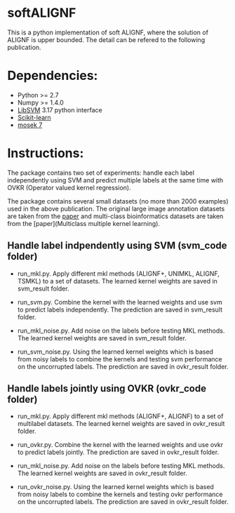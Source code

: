 softALIGNF
==========

This is a python implementation of soft ALIGNF, where the solution of ALIGNF
is upper bounded. The detail can be refered to the following publication.

Dependencies:
=============

- Python >= 2.7
- Numpy >= 1.4.0
- [LibSVM](https://www.csie.ntu.edu.tw/~cjlin/libsvm/oldfiles/) 3.17 python interface
- [Scikit-learn](http://scikit-learn.org/stable/)
- [mosek 7](https://www.mosek.com/resources/downloads)

Instructions:
=============

The package contains two set of experiments: handle each label independently
using SVM and predict multiple labels at the same time with OVKR (Operator 
valued kernel regression).

The package contains several small datasets (no more than 2000 examples) used in
the above publication. The original large image annotation datasets are taken 
from the [paper](http://link.springer.com/article/10.1007/s11263-010-0338-6) and multi-class bioinformatics datasets are taken from the [paper](Multiclass multiple kernel learning).

Handle label indpendently using SVM (svm_code folder)
-----------------------------------------------------

- run_mkl.py. Apply different mkl methods (ALIGNF+, UNIMKL, ALIGNF, TSMKL) to
a set of datasets. The learned kernel weights are saved in svm_result folder.

- run_svm.py. Combine the kernel with the learned weights and use svm to predict
labels independently. The prediction are saved in svm_result folder.

- run_mkl_noise.py. Add noise on the labels before testing MKL methods. The 
learned kernel weights are saved in svm_result folder.

- run_svm_noise.py. Using the learned kernel weights which is based from noisy
labels to combine the kernels and testing svm performance on the uncorrupted labels. 
The prediction are saved in ovkr_result folder.

Handle labels jointly using OVKR (ovkr_code folder)
---------------------------------------------------

- run_mkl.py. Apply different mkl methods (ALIGNF+, ALIGNF) to a set of multilabel
datasets. The learned kernel weights are saved in ovkr_result folder.

- run_ovkr.py. Combine the kernel with the learned weights and use ovkr to predict
labels jointly. The prediction are saved in ovkr_result folder.

- run_mkl_noise.py. Add noise on the labels before testing MKL methods. The 
learned kernel weights are saved in ovkr_result folder.

- run_ovkr_noise.py. Using the learned kernel weights which is based from noisy
labels to combine the kernels and testing ovkr performance on the uncorrupted labels. 
The prediction are saved in ovkr_result folder.


